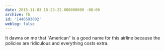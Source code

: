 ```yaml
---
date: 2015-11-03 15:23:22.000000000 -08:00
archive: fb
id: '1446593002'
weblog: false
---
```


It dawns on me that “American” is a good name for this airline because the policies are ridiculous and everything costs extra.
